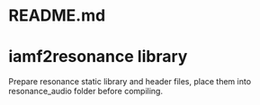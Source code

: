 README.md
=========
# iamf2resonance library

Prepare resonance static library and header files, place them into resonance_audio folder before compiling.
